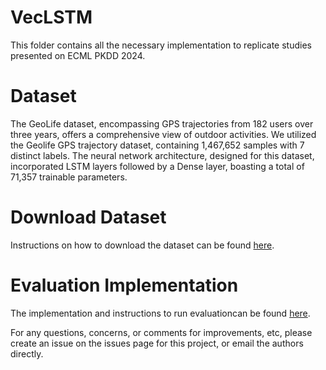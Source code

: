 # VecLSTM
This folder contains all the necessary implementation to replicate studies presented on ECML PKDD 2024.
# Dataset
The GeoLife dataset, encompassing GPS trajectories from 182 users over three years, offers a comprehensive view of outdoor activities. We utilized the Geolife GPS trajectory dataset, containing 1,467,652 samples with 7 distinct labels. The neural network architecture, designed for this dataset, incorporated LSTM layers followed by a Dense layer, boasting a total of 71,357 trainable parameters.

# Download Dataset
Instructions on how to download the dataset can be found <a href="https://www.microsoft.com/en-us/download/details.aspx?id=52367">here</a>.

# Evaluation Implementation
The implementation and instructions to run evaluationcan be found <a href="https://anonymous.4open.science/r/VecLSTM-C91B">here</a>.  

For any questions, concerns, or comments for improvements, etc, please create an issue on the issues page for this project, or email the authors directly.
